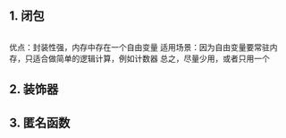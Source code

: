 ## 1. 闭包
```py


```
优点：封装性强，内存中存在一个自由变量
适用场景：因为自由变量要常驻内存，只适合做简单的逻辑计算，例如计数器
总之，尽量少用，或者只用一个

## 2. 装饰器

## 3. 匿名函数
